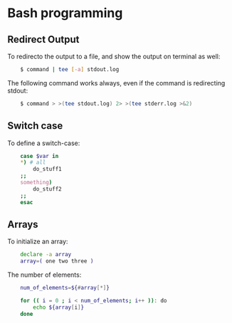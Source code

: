 # Bash programming

## Redirect Output

To redirecto the output to a file, and show the output on terminal as well:
```sh
    $ command | tee [-a] stdout.log
```

The following command works always, even if the command is redirecting stdout:
```sh
    $ command > >(tee stdout.log) 2> >(tee stderr.log >&2)
```

## Switch case

To define a switch-case:
```sh
    case $var in
    *) # all
        do_stuff1
    ;;
    something)
        do_stuff2
    ;;
    esac 
```

## Arrays

To initialize an array:
```sh
    declare -a array
    array=( one two three )
```

The number of elements:
```sh
    num_of_elements=${#array[*]}

    for (( i = 0 ; i < num_of_elements; i++ )): do
        echo ${array[i]}
    done
```

